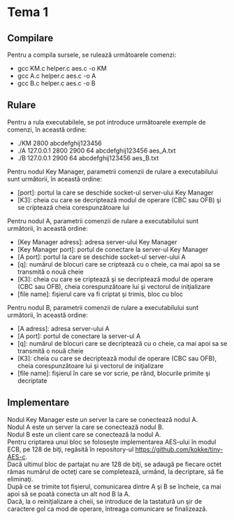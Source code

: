 # Tema 1
## Compilare  
Pentru a compila sursele, se rulează următoarele comenzi:
 - gcc KM.c helper.c aes.c -o KM
 - gcc A.c helper.c aes.c -o A
 - gcc B.c helper.c aes.c -o B
 
 
 
 ## Rulare  
 Pentru a rula executabilele, se pot introduce următoarele exemple de comenzi, în această ordine:
 - ./KM 2800 abcdefghij123456
 - ./A 127.0.0.1 2800 2900 64 abcdefghij123456 aes_A.txt
 - ./B 127.0.0.1 2900 64 abcdefghij123456 aes_B.txt
 
 Pentru nodul Key Manager, parametrii comenzii de rulare a executabilului sunt următorii, în această ordine:
 - [port]: portul la care se deschide socket-ul server-ului Key Manager
 - [K3]: cheia cu care se decriptează modul de operare (CBC sau OFB) şi se criptează cheia corespunzătoare lui

 Pentru nodul A, parametrii comenzii de rulare a executabilului sunt următorii, în această ordine:
 - [Key Manager adress]: adresa server-ului Key Manager
 - [Key Manager port]: portul de conectare la server-ul Key Manager
 - [A port]: portul la care se deschide socket-ul server-ului A
 - [q]: numărul de blocuri care se criptează cu o cheie, ca mai apoi sa se transmită o nouă cheie
 - [K3]: cheia cu care se criptează şi se decriptează modul de operare (CBC sau OFB), cheia corespunzătoare lui şi vectorul de iniţializare
 - [file name]: fişierul care va fi criptat şi trimis, bloc cu bloc
 
 Pentru nodul B, parametrii comenzii de rulare a executabilului sunt următorii, în această ordine:
 - [A adress]: adresa server-ului A
 - [A port]: portul de conectare la server-ul A
 - [q]: numărul de blocuri care se decriptează cu o cheie, ca mai apoi sa se transmită o nouă cheie
 - [K3]: cheia cu care se decriptează modul de operare (CBC sau OFB), cheia corespunzătoare lui şi vectorul de iniţializare
 - [file name]: fişierul în care se vor scrie, pe rând, blocurile primite şi decriptate
  
  
  
## Implementare  
Nodul Key Manager este un server la care se conectează nodul A.  
Nodul A este un server la care se conectează nodul B.  
Nodul B este un client care se conectează la nodul A.  
Pentru criptarea unui bloc se foloseşte implementarea AES-ului în modul ECB, pe 128 de biţi, regăsită în repository-ul https://github.com/kokke/tiny-AES-c.  
Dacă ultimul bloc de partajat nu are 128 de biţi, se adaugă pe fiecare octet rămas numărul de octeţi care se completează, urmând, la decriptare, să fie eliminaţi.  
După ce se trimite tot fişierul, comunicarea dintre A şi B se încheie, ca mai apoi să se poată conecta un alt nod B la A.  
Dacă, la o reiniţializare a cheii, se introduce de la tastatură un şir de caractere gol ca mod de operare, întreaga comunicare se finalizează.
